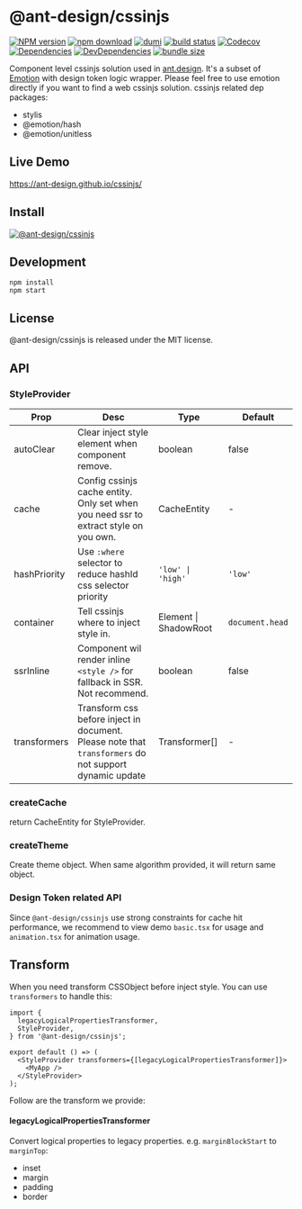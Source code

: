 # @ant-design/cssinjs

[![NPM version][npm-image]][npm-url] [![npm download][download-image]][download-url] [![dumi](https://img.shields.io/badge/docs%20by-dumi-blue?style=flat-square)](https://github.com/umijs/dumi) [![build status][github-actions-image]][github-actions-url] [![Codecov][codecov-image]][codecov-url] [![Dependencies][david-image]][david-url] [![DevDependencies][david-dev-image]][david-dev-url] [![bundle size][bundlephobia-image]][bundlephobia-url]

[npm-image]: http://img.shields.io/npm/v/@ant-design/cssinjs.svg?style=flat-square
[npm-url]: http://npmjs.org/package/@ant-design/cssinjs
[github-actions-image]: https://github.com/ant-design/cssinjs/workflows/CI/badge.svg
[github-actions-url]: https://github.com/ant-design/cssinjs/actions
[codecov-image]: https://img.shields.io/codecov/c/github/ant-design/cssinjs/master.svg?style=flat-square
[codecov-url]: https://codecov.io/gh/ant-design/cssinjs/branch/master
[david-url]: https://david-dm.org/ant-design/cssinjs
[david-image]: https://david-dm.org/ant-design/cssinjs/status.svg?style=flat-square
[david-dev-url]: https://david-dm.org/ant-design/cssinjs?type=dev
[david-dev-image]: https://david-dm.org/ant-design/cssinjs/dev-status.svg?style=flat-square
[download-image]: https://img.shields.io/npm/dm/@ant-design/cssinjs.svg?style=flat-square
[download-url]: https://npmjs.org/package/@ant-design/cssinjs
[bundlephobia-url]: https://bundlephobia.com/result?p=@ant-design/cssinjs
[bundlephobia-image]: https://badgen.net/bundlephobia/minzip/@ant-design/cssinjs

Component level cssinjs solution used in [ant.design](https://ant.design). It's a subset of [Emotion](https://emotion.sh/) with design token logic wrapper. Please feel free to use emotion directly if you want to find a web cssinjs solution. cssinjs related dep packages:

- stylis
- @emotion/hash
- @emotion/unitless

## Live Demo

https://ant-design.github.io/cssinjs/

## Install

[![@ant-design/cssinjs](https://nodei.co/npm/@ant-design/cssinjs.png)](https://npmjs.org/package/@ant-design/cssinjs)

## Development

```
npm install
npm start
```

## License

@ant-design/cssinjs is released under the MIT license.

## API

### StyleProvider

| Prop | Desc | Type | Default |
| --- | --- | --- | --- |
| autoClear | Clear inject style element when component remove. | boolean | false |
| cache | Config cssinjs cache entity. Only set when you need ssr to extract style on you own. | CacheEntity | - |
| hashPriority | Use `:where` selector to reduce hashId css selector priority | `'low' \| 'high'` | `'low'` |
| container | Tell cssinjs where to inject style in. | Element \| ShadowRoot | `document.head` |
| ssrInline | Component wil render inline `<style />` for fallback in SSR. Not recommend. | boolean | false |
| transformers | Transform css before inject in document. Please note that `transformers` do not support dynamic update | Transformer[] | - |

### createCache

return CacheEntity for StyleProvider.

### createTheme

Create theme object. When same algorithm provided, it will return same object.

### Design Token related API

Since `@ant-design/cssinjs` use strong constraints for cache hit performance, we recommend to view demo `basic.tsx` for usage and `animation.tsx` for animation usage.

## Transform

When you need transform CSSObject before inject style. You can use `transformers` to handle this:

```tsx
import {
  legacyLogicalPropertiesTransformer,
  StyleProvider,
} from '@ant-design/cssinjs';

export default () => (
  <StyleProvider transformers={[legacyLogicalPropertiesTransformer]}>
    <MyApp />
  </StyleProvider>
);
```

Follow are the transform we provide:

#### legacyLogicalPropertiesTransformer

Convert logical properties to legacy properties. e.g. `marginBlockStart` to `marginTop`:

- inset
- margin
- padding
- border
